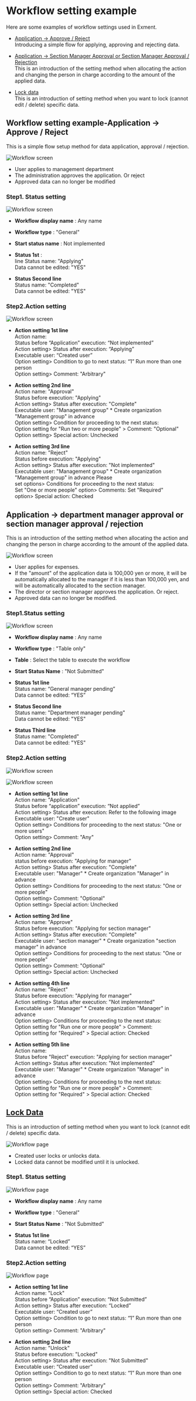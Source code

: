 # Workflow setting example
Here are some examples of workflow settings used in Exment.

- [Application → Approve / Reject](#example1)  
Introducing a simple flow for applying, approving and rejecting data.

- [Application → Section Manager Approval or Section Manager Approval / Rejection](#example2)  
This is an introduction of the setting method when allocating the action and changing the person in charge according to the amount of the applied data.  

- [Lock data](#example3)  
This is an introduction of setting method when you want to lock (cannot edit / delete) specific data.

<h2 id="example1">Workflow setting example-Application → Approve / Reject</h2>
This is a simple flow setup method for data application, approval / rejection.  

![Workflow screen](img/workflow/workflow1.png)  
- User applies to management department
- The administration approves the application. Or reject
- Approved data can no longer be modified

### Step1. Status setting

![Workflow screen](img/workflow/workflow_status1.png)  

- **Workflow display name** : Any name

- **Workflow type** : "General"

- **Start status name** : Not implemented

- **Status 1st** :  
line Status name: "Applying"  
Data cannot be edited: "YES"

- **Status Second line**  
Status name: "Completed"  
Data cannot be edited: "YES"  

### Step2.Action setting

![Workflow screen](img/workflow/workflow_action0.png)  

- **Action setting 1st line**  
Action name:  
Status before “Application” execution: “Not implemented”  
Action setting> Status after execution: “Applying”  
Executable user: “Created user”  
Option setting> Condition to go to next status: “1” Run more than one person  
Option setting> Comment: "Arbitrary"  

- **Action setting 2nd line**  
Action name: "Approval"  
Status before execution: "Applying"  
Action setting> Status after execution: "Complete"  
Executable user: "Management group" * Create organization "Management group" in advance  
Option setting> Condition for proceeding to the next status:  
Option setting for "Run two or more people" > Comment: "Optional"  
Option setting> Special action: Unchecked  

- **Action setting 3rd line**  
Action name: "Reject"  
Status before execution: "Applying"  
Action setting> Status after execution: "Not implemented"  
Executable user: "Management group" * Create organization "Management group" in advance Please  
set options> Conditions for proceeding to the next status:  
Set "One or more people" option> Comments: Set "Required"  
option> Special action: Checked  

<h2 id="example2">Application → department manager approval or section manager approval / rejection</h2>
This is an introduction of the setting method when allocating the action and changing the person in charge according to the amount of the applied data.  

![Workflow screen](img/workflow/workflow_example2_0.png)
  
- User applies for expenses.
- If the "amount" of the application data is 100,000 yen or more, it will be automatically allocated to the manager if it is less than 100,000 yen, and will be automatically allocated to the section manager.
- The director or section manager approves the application. Or reject.
- Approved data can no longer be modified.

### Step1.Status setting

![Workflow screen](img/workflow/workflow_example2_1.png)  

- **Workflow display name** : Any name

- **Workflow type** : "Table only"

- **Table** : Select the table to execute the workflow

- **Start Status Name** : "Not Submitted"

- **Status 1st line**  
Status name: “General manager pending”  
Data cannot be edited: “YES”

- **Status Second line**  
Status name: "Department manager pending"  
Data cannot be edited: "YES"

- **Status Third line**  
Status name: "Completed"  
Data cannot be edited: "YES"

### Step2.Action setting

![Workflow screen](img/workflow/workflow_example2_2.png)  

![Workflow screen](img/workflow/workflow_example2_3.png)  


- **Action setting 1st line**  
Action name: "Application"  
Status before “application” execution: “Not applied”  
Action setting> Status after execution: Refer to the following image  
Executable user: "Create user"  
Option setting> Conditions for proceeding to the next status: "One or more users"  
Option setting> Comment: "Any"  

- **Action setting 2nd line**  
Action name: "Approval"  
status before execution: "Applying for manager"  
Action setting> Status after execution: "Complete"  
Executable user: "Manager" * Create organization "Manager" in advance  
Option setting> Conditions for proceeding to the next status: "One or more people"  
Option setting> Comment: "Optional"  
Option setting> Special action: Unchecked  

- **Action setting 3rd line**  
Action name: "Approve"  
Status before execution: "Applying for section manager"  
Action setting> Status after execution: "Complete"  
Executable user: "section manager" * Create organization "section manager" in advance  
Option setting> Conditions for proceeding to the next status: "One or more people"  
Option setting> Comment: "Optional"  
Option setting> Special action: Unchecked  

- **Action setting 4th line**  
Action name: "Reject"  
Status before execution: "Applying for manager"  
Action setting> Status after execution: "Not implemented"  
Executable user: "Manager" * Create organization "Manager" in advance  
Option setting> Conditions for proceeding to the next status:  
Option setting for "Run one or more people" > Comment:  
Option setting for "Required" > Special action: Checked  

- **Action setting 5th line**  
Action name:  
Status before "Reject" execution: "Applying for section manager"  
Action setting> Status after execution: "Not implemented"  
Executable user: "Manager" * Create organization "Manager" in advance  
Option setting> Conditions for proceeding to the next status:  
Option setting for "Run one or more people" > Comment:  
Option setting for "Required" > Special action: Checked  




<h2 id="example3"><a href="#/workflow_example?id=example3" data-id="example3" class="anchor"><span>Lock Data</span></a></h2>

This is an introduction of setting method when you want to lock (cannot edit / delete) specific data.  

![Workflow page](img/workflow/workflow3.png)  
- Created user locks or unlocks data.
- Locked data cannot be modified until it is unlocked.


### Step1. Status setting

![Workflow page](img/workflow/workflow_status3.png)  

- **Workflow display name** : Any name

- **Workflow type** : "General"

- **Start Status Name** : "Not Submitted"

- **Status 1st line**  
Status name: “Locked”  
Data cannot be edited: “YES”


### Step2.Action setting

![Workflow page](img/workflow/workflow_action5.png)  

- **Action setting 1st line**  
Action name: "Lock"  
Status before “Application” execution: “Not Submitted”  
Action setting> Status after execution: “Locked”  
Executable user: “Created user”  
Option setting> Condition to go to next status: “1” Run more than one person  
Option setting> Comment: "Arbitrary"  


- **Action setting 2nd line**  
Action name: "Unlock"  
Status before execution: "Locked"  
Action setting> Status after execution: "Not Submitted"  
Executable user: “Created user”  
Option setting> Condition to go to next status: “1” Run more than one person  
Option setting> Comment: "Arbitrary"  
Option setting> Special action: Checked  

